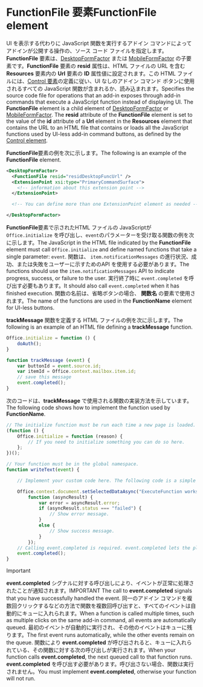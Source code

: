 # <a name="functionfile-element"></a><span data-ttu-id="090d0-101">FunctionFile 要素</span><span class="sxs-lookup"><span data-stu-id="090d0-101">FunctionFile element</span></span>

<span data-ttu-id="090d0-p101">UI を表示する代わりに JavaScript 関数を実行するアドイン コマンドによってアドインが公開する操作の、ソース コード ファイルを指定します。**FunctionFile** 要素は、[DesktopFormFactor](desktopformfactor.md) または [MobileFormFactor](mobileformfactor.md) の子要素です。**FunctionFile** 要素の **resid** 属性は、HTML ファイルの URL を含む **Resources** 要素内の **Url** 要素の **ID** 属性値に設定されます。この HTML ファイルには、[Control 要素](control.md)の定義に従い、UI なしのアドイン コマンド ボタンに使用されるすべての JavaScript 関数が含まれるか、読み込まれます。</span><span class="sxs-lookup"><span data-stu-id="090d0-p101">Specifies the source code file for operations that an add-in exposes through add-in commands that execute a JavaScript function instead of displaying UI. The  **FunctionFile** element is a child element of [DesktopFormFactor](desktopformfactor.md) or [MobileFormFactor](mobileformfactor.md). The **resid** attribute of the **FunctionFile** element is set to the value of the **id** attribute of a **Url** element in the **Resources** element that contains the URL to an HTML file that contains or loads all  the JavaScript functions used by UI-less add-in command buttons, as defined by the [Control element](control.md).</span></span>

<span data-ttu-id="090d0-105">**FunctionFile**要素の例を次に示します。</span><span class="sxs-lookup"><span data-stu-id="090d0-105">The following is an example of the **FunctionFile** element.</span></span>

```XML
<DesktopFormFactor>
  <FunctionFile resid="residDesktopFuncUrl" />
  <ExtensionPoint xsi:type="PrimaryCommandSurface">
    <!-- information about this extension point -->
  </ExtensionPoint>

  <!-- You can define more than one ExtensionPoint element as needed -->

</DesktopFormFactor>
```

<span data-ttu-id="090d0-106">**FunctionFile**要素で示されたHTML ファイルの JavaScriptが`Office.initialize` を呼び出し、`event`のパラメーターを受け取る関数の例を次に示します。</span><span class="sxs-lookup"><span data-stu-id="090d0-106">The JavaScript in the HTML file indicated by the  **FunctionFile** element must call `Office.initialize` and define named functions that take a single parameter: `event`.</span></span> <span data-ttu-id="090d0-107">関数は、 `item.notificationMessages` の進行状況、成功、または失敗をユーザーに示すためのAPI を使用する必要があります。</span><span class="sxs-lookup"><span data-stu-id="090d0-107">The functions should use the `item.notificationMessages` API to indicate progress, success, or failure to the user.</span></span> <span data-ttu-id="090d0-108">実行終了時に `event.completed` を呼び出す必要もあります。</span><span class="sxs-lookup"><span data-stu-id="090d0-108">It should also call `event.completed` when it has finished execution.</span></span> <span data-ttu-id="090d0-109">関数の名前は、省略ボタンの場合、 **関数名** の要素で使用されます。</span><span class="sxs-lookup"><span data-stu-id="090d0-109">The name of the functions are used in the **FunctionName** element for UI-less buttons.</span></span>

<span data-ttu-id="090d0-110">**trackMessage** 関数を定義する HTML ファイルの例を次に示します。</span><span class="sxs-lookup"><span data-stu-id="090d0-110">The following is an example of an HTML file defining a **trackMessage** function.</span></span>

```js
Office.initialize = function () {
    doAuth();
}

function trackMessage (event) {
    var buttonId = event.source.id;    
    var itemId = Office.context.mailbox.item.id;
    // save this message
    event.completed();
}
```

<span data-ttu-id="090d0-111">次のコードは、**trackMessage** で使用される関数の実装方法を示しています。</span><span class="sxs-lookup"><span data-stu-id="090d0-111">The following code shows how to implement the function used by **FunctionName**.</span></span>

```js
// The initialize function must be run each time a new page is loaded.
(function () {
    Office.initialize = function (reason) {
        // If you need to initialize something you can do so here.
    };
})();

// Your function must be in the global namespace.
function writeText(event) {

    // Implement your custom code here. The following code is a simple example.

    Office.context.document.setSelectedDataAsync("ExecuteFunction works. Button ID=" + event.source.id,
        function (asyncResult) {
            var error = asyncResult.error;
            if (asyncResult.status === "failed") {
                // Show error message.
            }
            else {
                // Show success message.
            }
        });
    // Calling event.completed is required. event.completed lets the platform know that processing has completed.
    event.completed();
}
```

> [!IMPORTANT]
> <span data-ttu-id="090d0-112">**event.completed** シグナルに対する呼び出しにより、イベントが正常に処理されたことが通知されます。</span><span class="sxs-lookup"><span data-stu-id="090d0-112">IMPORTANT  The call to **event.completed** signals that you have successfully handled the event.</span></span> <span data-ttu-id="090d0-113">同一のアドイン コマンドを複数回クリックするなどの方法で関数を複数回呼び出すと、すべてのイベントは自動的にキューに入れられます。</span><span class="sxs-lookup"><span data-stu-id="090d0-113">When a function is called multiple times, such as multiple clicks on the same add-in command, all events are automatically queued.</span></span> <span data-ttu-id="090d0-114">最初のイベントが自動的に実行され、その他のイベントはキューに残ります。</span><span class="sxs-lookup"><span data-stu-id="090d0-114">The first event runs automatically, while the other events remain on the queue.</span></span> <span data-ttu-id="090d0-115">関数により **event.completed** が呼び出されると、キューに入れられている、その関数に対する次の呼び出しが実行されます。</span><span class="sxs-lookup"><span data-stu-id="090d0-115">When your function calls **event.completed**, the next queued call to that function runs.</span></span> <span data-ttu-id="090d0-116">**event.completed** を呼び出す必要があります。呼び出さない場合、関数は実行されません。</span><span class="sxs-lookup"><span data-stu-id="090d0-116">You must implement **event.completed**, otherwise your function will not run.</span></span>